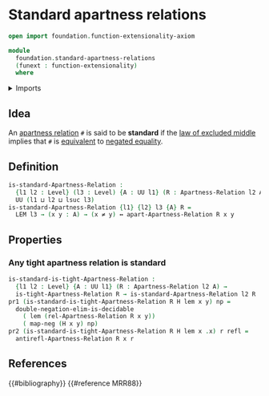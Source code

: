 # Standard apartness relations

```agda
open import foundation.function-extensionality-axiom

module
  foundation.standard-apartness-relations
  (funext : function-extensionality)
  where
```

<details><summary>Imports</summary>

```agda
open import foundation.apartness-relations funext
open import foundation.decidable-types funext
open import foundation.dependent-pair-types
open import foundation.law-of-excluded-middle funext
open import foundation.logical-equivalences funext
open import foundation.negated-equality funext
open import foundation.tight-apartness-relations funext
open import foundation.universe-levels

open import foundation-core.identity-types
open import foundation-core.negation
```

</details>

## Idea

An [apartness relation](foundation.apartness-relations.md) `#` is said to be
**standard** if the
[law of excluded middle](foundation.law-of-excluded-middle.md) implies that `#`
is [equivalent](foundation.logical-equivalences.md) to
[negated equality](foundation.negated-equality.md).

## Definition

```agda
is-standard-Apartness-Relation :
  {l1 l2 : Level} (l3 : Level) {A : UU l1} (R : Apartness-Relation l2 A) →
  UU (l1 ⊔ l2 ⊔ lsuc l3)
is-standard-Apartness-Relation {l1} {l2} l3 {A} R =
  LEM l3 → (x y : A) → (x ≠ y) ↔ apart-Apartness-Relation R x y
```

## Properties

### Any tight apartness relation is standard

```agda
is-standard-is-tight-Apartness-Relation :
  {l1 l2 : Level} {A : UU l1} (R : Apartness-Relation l2 A) →
  is-tight-Apartness-Relation R → is-standard-Apartness-Relation l2 R
pr1 (is-standard-is-tight-Apartness-Relation R H lem x y) np =
  double-negation-elim-is-decidable
    ( lem (rel-Apartness-Relation R x y))
    ( map-neg (H x y) np)
pr2 (is-standard-is-tight-Apartness-Relation R H lem x .x) r refl =
  antirefl-Apartness-Relation R x r
```

## References

{{#bibliography}} {{#reference MRR88}}
